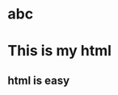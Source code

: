 # abc
<!doctype HTML>
<html>
  <head>
  <title>My Project</title>
 </head>
  <body>
   <h1>This is my html </h1>
    <h2>html is easy</h2>
  </body>
</html>
